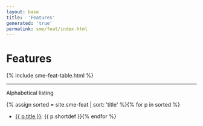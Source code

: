 ```yaml
---
layout: base
title:  'Features'
generated: 'true'
permalink: sme/feat/index.html
---
```


# Features

{% include sme-feat-table.html %}

----------

Alphabetical listing

{% assign sorted = site.sme-feat | sort: 'title' %}{% for p in sorted %}
* [{{ p.title }}](): {{ p.shortdef }}{% endfor %}
